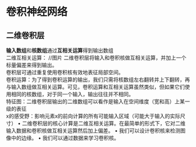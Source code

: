 # 卷积神经⽹络
## 二维卷积层
**输入数组**和**核数组**通过**互相关运算**得到输出数组  
二维互相关运算：
//图片
⼆维卷积层将输⼊和卷积核做互相关运算，并加上⼀个标量偏差来得到输出。  
卷积层可通过重复使⽤卷积核有效地表征局部空间。  
卷积运算：为了得到卷积运算的输出，我们只需将核数组左右翻转并上下翻转，再与输⼊数组做互相关运算。可⻅，卷积运算和互相关运算虽然类似，但如果它们使⽤相同的核数组，对于同⼀个输⼊，输出往往并不相同。  
特征图：⼆维卷积层输出的⼆维数组可以看作是输⼊在空间维度（宽和⾼）上某⼀级的表征  
x的感受野：影响元素x的前向计算的所有可能输⼊区域（可能⼤于输⼊的实际尺⼨）
• ⼆维卷积层的核⼼计算是⼆维互相关运算。在最简单的形式下，它对⼆维输⼊数据和卷积核做互相关运算然后加上偏差。
• 我们可以设计卷积核来检测图像中的边缘。
• 我们可以通过数据来学习卷积核。
